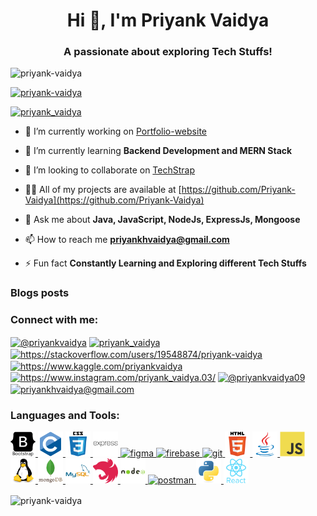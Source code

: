 <h1 align="center">Hi 👋, I'm Priyank Vaidya</h1>
<h3 align="center">A passionate about exploring Tech Stuffs!</h3>

<p align="left"> <img src="https://komarev.com/ghpvc/?username=priyank-vaidya&label=Profile%20views&color=0e75b6&style=flat" alt="priyank-vaidya" /> </p>

<p align="left"> <a href="https://github.com/ryo-ma/github-profile-trophy"><img src="https://github-profile-trophy.vercel.app/?username=priyank-vaidya" alt="priyank-vaidya" /></a> </p>

<p align="left"> <a href="https://twitter.com/priyank_vaidya" target="blank"><img src="https://img.shields.io/twitter/follow/priyank_vaidya?logo=twitter&style=for-the-badge" alt="priyank_vaidya" /></a> </p>

- 🔭 I’m currently working on [Portfolio-website](https://github.com/Priyank-Vaidya/Portfolio-Website)

- 🌱 I’m currently learning **Backend Development and MERN Stack**

- 👯 I’m looking to collaborate on [TechStrap](https://twitter.com/TechStrap4devs)

- 👨‍💻 All of my projects are available at [https://github.com/Priyank-Vaidya](https://github.com/Priyank-Vaidya)

- 💬 Ask me about **Java, JavaScript, NodeJs, ExpressJs, Mongoose**

- 📫 How to reach me **priyankhvaidya@gmail.com**

- ⚡ Fun fact **Constantly Learning and Exploring different Tech Stuffs**

### Blogs posts
<!-- BLOG-POST-LIST:START -->
<!-- BLOG-POST-LIST:END -->

<h3 align="left">Connect with me:</h3>
<p align="left">
<a href="https://dev.to/@priyankvaidya" target="blank"><img align="center" src="https://raw.githubusercontent.com/rahuldkjain/github-profile-readme-generator/master/src/images/icons/Social/devto.svg" alt="@priyankvaidya" height="30" width="40" /></a>
<a href="https://twitter.com/priyank_vaidya" target="blank"><img align="center" src="https://raw.githubusercontent.com/rahuldkjain/github-profile-readme-generator/master/src/images/icons/Social/twitter.svg" alt="priyank_vaidya" height="30" width="40" /></a>
<a href="https://stackoverflow.com/users/https://stackoverflow.com/users/19548874/priyank-vaidya" target="blank"><img align="center" src="https://raw.githubusercontent.com/rahuldkjain/github-profile-readme-generator/master/src/images/icons/Social/stack-overflow.svg" alt="https://stackoverflow.com/users/19548874/priyank-vaidya" height="30" width="40" /></a>
<a href="https://kaggle.com/https://www.kaggle.com/priyankvaidya" target="blank"><img align="center" src="https://raw.githubusercontent.com/rahuldkjain/github-profile-readme-generator/master/src/images/icons/Social/kaggle.svg" alt="https://www.kaggle.com/priyankvaidya" height="30" width="40" /></a>
<a href="https://instagram.com/https://www.instagram.com/priyank_vaidya.03/" target="blank"><img align="center" src="https://raw.githubusercontent.com/rahuldkjain/github-profile-readme-generator/master/src/images/icons/Social/instagram.svg" alt="https://www.instagram.com/priyank_vaidya.03/" height="30" width="40" /></a>
<a href="https://medium.com/@priyankvaidya09" target="blank"><img align="center" src="https://raw.githubusercontent.com/rahuldkjain/github-profile-readme-generator/master/src/images/icons/Social/medium.svg" alt="@priyankvaidya09" height="30" width="40" /></a>
<a href="/priyankhvaidya@gmail.com" target="blank"><img align="center" src="https://raw.githubusercontent.com/rahuldkjain/github-profile-readme-generator/master/src/images/icons/Social/rss.svg" alt="priyankhvaidya@gmail.com" height="30" width="40" /></a>
</p>

<h3 align="left">Languages and Tools:</h3>
<p align="left"> <a href="https://getbootstrap.com" target="_blank" rel="noreferrer"> <img src="https://raw.githubusercontent.com/devicons/devicon/master/icons/bootstrap/bootstrap-plain-wordmark.svg" alt="bootstrap" width="40" height="40"/> </a> <a href="https://www.cprogramming.com/" target="_blank" rel="noreferrer"> <img src="https://raw.githubusercontent.com/devicons/devicon/master/icons/c/c-original.svg" alt="c" width="40" height="40"/> </a> <a href="https://www.w3schools.com/css/" target="_blank" rel="noreferrer"> <img src="https://raw.githubusercontent.com/devicons/devicon/master/icons/css3/css3-original-wordmark.svg" alt="css3" width="40" height="40"/> </a> <a href="https://expressjs.com" target="_blank" rel="noreferrer"> <img src="https://raw.githubusercontent.com/devicons/devicon/master/icons/express/express-original-wordmark.svg" alt="express" width="40" height="40"/> </a> <a href="https://www.figma.com/" target="_blank" rel="noreferrer"> <img src="https://www.vectorlogo.zone/logos/figma/figma-icon.svg" alt="figma" width="40" height="40"/> </a> <a href="https://firebase.google.com/" target="_blank" rel="noreferrer"> <img src="https://www.vectorlogo.zone/logos/firebase/firebase-icon.svg" alt="firebase" width="40" height="40"/> </a> <a href="https://git-scm.com/" target="_blank" rel="noreferrer"> <img src="https://www.vectorlogo.zone/logos/git-scm/git-scm-icon.svg" alt="git" width="40" height="40"/> </a> <a href="https://www.w3.org/html/" target="_blank" rel="noreferrer"> <img src="https://raw.githubusercontent.com/devicons/devicon/master/icons/html5/html5-original-wordmark.svg" alt="html5" width="40" height="40"/> </a> <a href="https://www.java.com" target="_blank" rel="noreferrer"> <img src="https://raw.githubusercontent.com/devicons/devicon/master/icons/java/java-original.svg" alt="java" width="40" height="40"/> </a> <a href="https://developer.mozilla.org/en-US/docs/Web/JavaScript" target="_blank" rel="noreferrer"> <img src="https://raw.githubusercontent.com/devicons/devicon/master/icons/javascript/javascript-original.svg" alt="javascript" width="40" height="40"/> </a> <a href="https://www.linux.org/" target="_blank" rel="noreferrer"> <img src="https://raw.githubusercontent.com/devicons/devicon/master/icons/linux/linux-original.svg" alt="linux" width="40" height="40"/> </a> <a href="https://www.mongodb.com/" target="_blank" rel="noreferrer"> <img src="https://raw.githubusercontent.com/devicons/devicon/master/icons/mongodb/mongodb-original-wordmark.svg" alt="mongodb" width="40" height="40"/> </a> <a href="https://www.mysql.com/" target="_blank" rel="noreferrer"> <img src="https://raw.githubusercontent.com/devicons/devicon/master/icons/mysql/mysql-original-wordmark.svg" alt="mysql" width="40" height="40"/> </a> <a href="https://nestjs.com/" target="_blank" rel="noreferrer"> <img src="https://raw.githubusercontent.com/devicons/devicon/master/icons/nestjs/nestjs-plain.svg" alt="nestjs" width="40" height="40"/> </a> <a href="https://nodejs.org" target="_blank" rel="noreferrer"> <img src="https://raw.githubusercontent.com/devicons/devicon/master/icons/nodejs/nodejs-original-wordmark.svg" alt="nodejs" width="40" height="40"/> </a> <a href="https://postman.com" target="_blank" rel="noreferrer"> <img src="https://www.vectorlogo.zone/logos/getpostman/getpostman-icon.svg" alt="postman" width="40" height="40"/> </a> <a href="https://www.python.org" target="_blank" rel="noreferrer"> <img src="https://raw.githubusercontent.com/devicons/devicon/master/icons/python/python-original.svg" alt="python" width="40" height="40"/> </a> <a href="https://reactjs.org/" target="_blank" rel="noreferrer"> <img src="https://raw.githubusercontent.com/devicons/devicon/master/icons/react/react-original-wordmark.svg" alt="react" width="40" height="40"/> </a> </p>
<!-- 
<p><img align="left" src="https://github-readme-stats.vercel.app/api/top-langs?username=priyank-vaidya&show_icons=true&locale=en&layout=compact" alt="priyank-vaidya" /></p>

<p>&nbsp;<img align="center" src="https://github-readme-stats.vercel.app/api?username=priyank-vaidya&show_icons=true&locale=en" alt="priyank-vaidya" /></p> -->

<p><img align="center" src="https://github-readme-streak-stats.herokuapp.com/?user=priyank-vaidya&" alt="priyank-vaidya" /></p>
